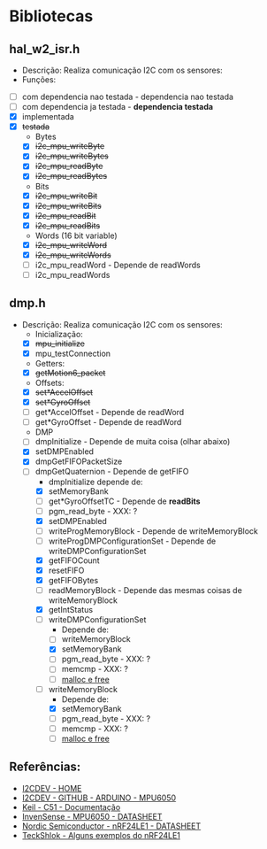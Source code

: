 # Bibliotecas

## hal_w2_isr.h
* Descrição: Realiza comunicação I2C com os sensores:
* Funções:
- [ ] com dependencia nao testada -  dependencia nao testada
- [ ] com dependencia ja testada -  **dependencia testada**
- [x] implementada
- [x] <del>testada</del>
	* Bytes
	- [x] <del>i2c_mpu_writeByte</del>
	- [x] <del>i2c_mpu_writeBytes</del>
	- [x] <del>i2c_mpu_readByte</del>
	- [x] <del>i2c_mpu_readBytes</del>
	* Bits
	- [x] <del>i2c_mpu_writeBit</del>
	- [x] <del>i2c_mpu_writeBits</del>
	- [x] <del>i2c_mpu_readBit</del>
	- [x] <del>i2c_mpu_readBits</del>
	* Words (16 bit variable)
	- [x] <del>i2c_mpu_writeWord</del>
	- [x] <del>i2c_mpu_writeWords</del>
	- [ ] i2c_mpu_readWord - Depende de readWords
	- [ ] i2c_mpu_readWords

## dmp.h
* Descrição: Realiza comunicação I2C com os sensores:
	* Inicialização:
	- [x] <del>mpu_initialize</del>
	- [x] mpu_testConnection
	* Getters:
	- [x] <del>getMotion6_packet</del>
	* Offsets:
	- [x] <del>set\*AccelOffset</del>
	- [x] <del>set\*GyroOffset</del>
	- [ ] get\*AccelOffset - Depende de readWord
	- [ ] get\*GyroOffset - Depende de readWord
	* DMP
	- [ ] dmpInitialize - Depende de muita coisa (olhar abaixo)
	- [x] setDMPEnabled
	- [x] dmpGetFIFOPacketSize
	- [ ] dmpGetQuaternion - Depende de getFIFO
		* dmpInitialize depende de:
		- [x] setMemoryBank
		- [ ] get\*GyroOffsetTC - Depende de **readBits**
		- [ ] pgm_read_byte - XXX: ?
		- [x] setDMPEnabled
		- [ ] writeProgMemoryBlock - Depende de writeMemoryBlock
		- [ ] writeProgDMPConfigurationSet - Depende de writeDMPConfigurationSet
		- [x] getFIFOCount
		- [x] resetFIFO
		- [x] getFIFOBytes
		- [ ] readMemoryBlock - Depende das mesmas coisas de writeMemoryBlock
		- [x] getIntStatus
		- [ ] writeDMPConfigurationSet
			* Depende de:
			- [ ] writeMemoryBlock
			- [x] setMemoryBank
			- [ ] pgm_read_byte - XXX: ?
			- [ ] memcmp - XXX: ?
			- [ ] [malloc e free](http://www.keil.com/support/man/docs/c51/c51_malloc.htm)
		- [ ] writeMemoryBlock
			* Depende de:
			- [x] setMemoryBank
			- [ ] pgm_read_byte - XXX: ?
			- [ ] memcmp - XXX: ?
			- [ ] [malloc e free](http://www.keil.com/support/man/docs/c51/c51_malloc.htm)

## Referências:
* [I2CDEV - HOME](http://www.i2cdevlib.com/)
* [I2CDEV - GITHUB - ARDUINO - MPU6050](https://github.com/jrowberg/i2cdevlib/tree/master/Arduino/MPU6050)
* [Keil - C51 - Documentação](http://www.keil.com/support/man/docs/c51/)
* [InvenSense - MPU6050 - DATASHEET](https://www.invensense.com/products/motion-tracking/6-axis/mpu-6050/)
* [Nordic Semiconductor - nRF24LE1 - DATASHEET](http://www.nordicsemi.com/eng/Products/2.4GHz-RF/nRF24LE1)
* [TeckShlok - Alguns exemplos do nRF24LE1](http://techshlok.com/blog/)
